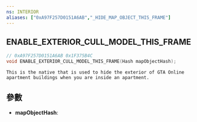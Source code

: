 ```yaml
---
ns: INTERIOR
aliases: ["0xA97F257D0151A6AB","_HIDE_MAP_OBJECT_THIS_FRAME"]
---
```

## ENABLE_EXTERIOR_CULL_MODEL_THIS_FRAME

```c
// 0xA97F257D0151A6AB 0x1F375B4C
void ENABLE_EXTERIOR_CULL_MODEL_THIS_FRAME(Hash mapObjectHash);
```

```
This is the native that is used to hide the exterior of GTA Online apartment buildings when you are inside an apartment.
```

## 參數
* **mapObjectHash**: 

